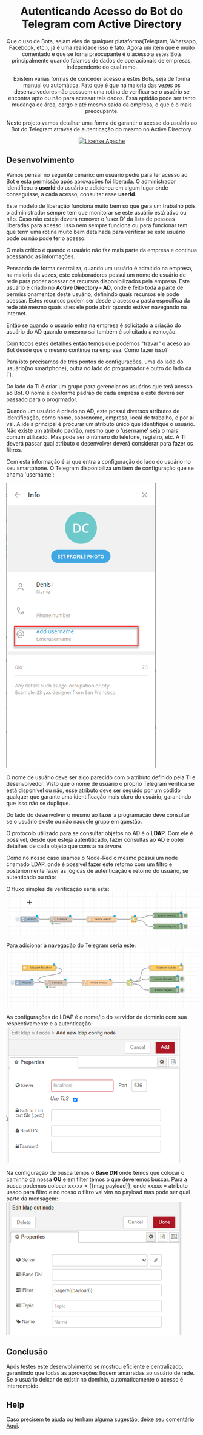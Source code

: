 <h1 align="center">
<br>
Autenticando Acesso do Bot do Telegram com Active Directory
</h1>

<p align="center"> Que o uso de Bots, sejam eles de qualquer plataforma(Telegram, Whatsapp, Facebook, etc.), já é uma realidade isso é fato. Agora um item que é muito comentado e que se torna preocupante é o acesso a estes Bots principalmente quando falamos de dados de operacionais de empresas, independente do qual ramo.</p>
<p align="center"> Existem várias formas de conceder acesso a estes Bots, seja de forma manual ou automática. Fato que é que na maioria das vezes os desenvolvedores não possuem uma rotina de verificar se o usuário se encontra apto ou não para acessar tais dados. Essa aptidão pode ser tanto mudança de área, cargo e até mesmo saída da empresa, o que é o mais preocupante.</p>

<p align="center"> Neste projeto vamos detalhar uma forma de garantir o acesso do usuário ao Bot do Telegram através de autenticação do mesmo no Active Directory.</p>

<p align="center">
  <a href="https://www.apache.org/licenses/LICENSE-2.0">
    <img src="https://img.shields.io/badge/apache-2.0-blue" alt="License Apache">
  </a>
</p>


## Desenvolvimento

Vamos pensar no seguinte cenário: um usuário pediu para ter acesso ao Bot e esta permissão após aprovações foi liberada.
O administrador identificou o **userId** do usuário e adicionou em algum lugar onde conseguisse, a cada acesso, consultar esse **userId**.

Este modelo de liberação funciona muito bem só que gera um trabalho pois o administrador sempre tem que monitorar se este usuário está ativo ou não. Caso não esteja deverá remover o 'userID' da lista de pessoas liberadas para acesso. Isso nem sempre funciona ou para funcionar tem que term uma rotina muito bem detalhada para verificar se este usuário pode ou não pode ter o acesso.

O mais crítico é quando o usuário não faz mais parte da empresa e continua acessando as informações.

Pensando de forma centraliza, quando um usuário é admitido na empresa, na maioria da vezes, este colaboradores possui um nome de usuário de rede para poder acessar os recursos disponibilizados pela empresa. Este usuário é criado no **Active Directory - AD**, onde é feito toda a parte de permissionamentos deste usuário, definindo quais recursos ele pode acessar. Estes recursos podem ser desde o acesso a pasta específica da rede até mesmo quais sites ele pode abrir quando estiver navegando na internet.

Então se quando o usuário entra na empresa é solicitado a criação do usuário do AD quando o mesmo sai também é solicitado a remoção.

Com todos estes detalhes então temos que podemos "travar" o aceso ao Bot desde que o mesmo continue na empresa. Como fazer isso?

Para isto precisamos de três pontos de configurações, uma do lado do usuário(no smartphone), outra no lado do programador e outro do lado da TI.

Do lado da TI é criar um grupo para gerenciar os usuários que terá acesso ao Bot. O nome é conforme padrão de cada empresa e este deverá ser passado para o progrmador.

Quando um usuário é criado no AD, este possui diversos atributos de identificação, como nome, sobrenome, empresa, local de trabalho, e por ai vai. A ideia principal é procurar um atributo único que identifique o usuário. Não existe um atributo padrão, mesmo que o 'username' seja o mais comum utilizado. Mas pode ser o número do telefone, registro, etc. A TI deverá passar qual atributo o desenvolver deverá considerar para fazer os filtros.

Com esta informação é aí que entra a configuração do lado do usuário no seu smartphone. O Telegram disponibiliza um item de configuração que se chama 'username':

<img src="https://github.com/dedynobre/autenticando-acesso-bot-telegram-com-active-directory/blob/main/imagens/acesso-01.png"/>

O nome de usuário deve ser algo parecido com o atributo definido pela TI e desenvolvedor.
Visto que o nome de usuário o próprio Telegram verifica se está disponível ou não, esse atributo deve ser seguido por um códido qualquer que garante uma identificação mais claro do usuário, garantindo que isso não se duplique.

Do lado do desenvolver o mesmo ao fazer a programação deve consultar se o usuário existe ou não naquele grupo em questão.

O protocolo utilizado para se consultar objetos no AD é o **LDAP**. Com ele é possível, desde que esteja autentiticado, fazer consultas ao AD e obter detalhes de cada objeto que consta na árvore.

Como no nosso caso usamos o Node-Red o mesmo possui um node chamado LDAP, onde é possível fazer este retorno com um filtro e posteriormente fazer as lógicas de autenticação e retorno do usuário, se autenticado ou não:

O fluxo simples de verificação seria este:
<img src="https://github.com/dedynobre/autenticando-acesso-bot-telegram-com-active-directory/blob/main/imagens/acesso-04.png"/>

Para adicionar à navegação do Telegram seria este:
<img src="https://github.com/dedynobre/autenticando-acesso-bot-telegram-com-active-directory/blob/main/imagens/acesso-05.png"/>


As configurações do LDAP é o nome/ip do servidor de domínio com sua respectivamente e a autenticação:
<img src="https://github.com/dedynobre/autenticando-acesso-bot-telegram-com-active-directory/blob/main/imagens/acesso-03.png"/>

Na configuração de busca temos o **Base DN** onde temos que colocar o caminho da nossa **OU** e em filter temos o que deveremos buscar. Para a busca podemos colocar xxxxx = {{msg.payload}}, onde xxxxx = atributo usado para filtro e no nosso o filtro vai vim no payload mas pode ser qual parte da mensagem:
<img src="https://github.com/dedynobre/autenticando-acesso-bot-telegram-com-active-directory/blob/main/imagens/acesso-02.png"/>






## Conclusão

Após testes este desenvolvimento se mostrou eficiente e centralizado, garantindo que todas as aprovações fiquem amarradas ao usuário de rede. Se o usuário deixar de existir no domínio, automaticamente o acesso é interrompido.







## Help

Caso precisem te ajuda ou tenham alguma sugestão, deixe seu comentário [Aqui](https://github.com/dedynobre/autenticando-acesso-bot-telegram-com-active-directory/issues).